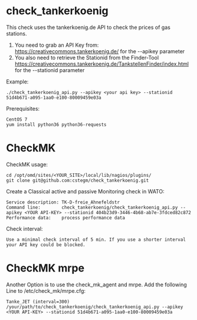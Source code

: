 # check_tankerkoenig

This check uses the tankerkoenig.de API to check the prices of gas stations. 
1. You need to grab an API Key from: https://creativecommons.tankerkoenig.de/ for the --apikey parameter
2. You also need to retrieve the Stationid from the Finder-Tool https://creativecommons.tankerkoenig.de/TankstellenFinder/index.html for the --stationid parameter


Example:
```
./check_tankerkoenig_api.py --apikey <your api key> --stationid 51d4b671-a095-1aa0-e100-80009459e03a
```

Prerequisites:
```
CentOS 7
yum install python36 python36-requests
```

# CheckMK

CheckMK usage:
```
cd /opt/omd/sites/<YOUR_SITE>/local/lib/nagios/plugins/
git clone git@github.com:cstegm/check_tankerkoenig.git
```

Create a Classical active and passive Monitoring check in WATO:
```
Service description: TK-D-freie_Ahnefeldstr
Command line: 	     check_tankerkoenig/check_tankerkoenig_api.py --apikey <YOUR API-KEY> --stationid 404b23d9-3446-4b68-ab7e-3fdced82c872
Performance data:    process performance data
```

Check interval:
```--apikey <YOUR API-KEY>
Use a minimal check interval of 5 min. If you use a shorter interval your API key could be blocked.
```
# CheckMK mrpe
Another Option is to use the check_mk_agent and mrpe. Add the following Line to /etc/check_mk/mrpe.cfg:
```
Tanke_JET (interval=300) /your/path/to/check_tankerkoenig/check_tankerkoenig_api.py --apikey <YOUR API-KEY> --stationid 51d4b671-a095-1aa0-e100-80009459e03a
```

